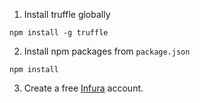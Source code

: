 1. Install truffle globally

`npm install -g truffle`

2. Install npm packages from `package.json`

`npm install`

3. Create a free [Infura](https://infura.io) account.